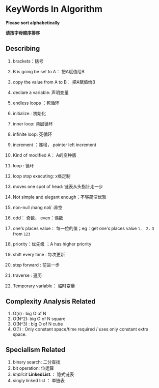 # KeyWords In  Algorithm

**Please sort alphabetically**

**请按字母顺序排序**

## Describing

1. brackets：括号

1. B is going be set to A： 把A赋值给B

1. copy the value from A to B： 把A赋值给B

2. declare a variable:  声明变量

2. endless loops ：死循环

3. initialize :  初始化

3. inner loop: 两层循环

7. infinite loop: 死循环

8. increment ：递增， pointer left  increment

4. Kind of  modified  A： A的变种版

5. loop : 循环

5. loop stop executing: x痪定制

5. moves one spot of head: 链表从头指针走一步

11. Not simple and elegant enough：不够简洁优雅

11. non-null /nang nəl/ :非空

12. odd： 奇数， even：偶数

9. one's places value： 每一位的值；eg：get one's places value `1， 2，3`  from  `123` 

14. priority：优先级 ；A has higher priority

10. shift every time : 每次更新

20. step forward : 前进一步

12. traverse : 遍历

12. Temporary variable： 临时变量

    

    
    
    

## Complexity Analysis Related

1.  O(n) :  big O of N
2.  O(N^2): big O of N square 
3.  O(N^3) : big O of N cube
4.  O(1) : Only constant space/time required /  uses only constant extra space. 

## Specialism Related

1. binary search: 二分查找
2. bit operation:   位运算
2. *implicit* **LinkedList**.： 隐式链表
2. singly linked list ： 单链表

